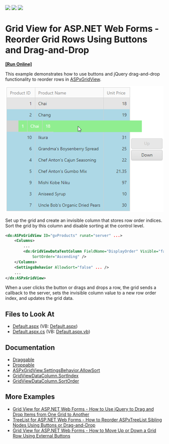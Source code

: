 <!-- default badges list -->
![](https://img.shields.io/endpoint?url=https://codecentral.devexpress.com/api/v1/VersionRange/128542189/14.2.3%2B)
[![](https://img.shields.io/badge/Open_in_DevExpress_Support_Center-FF7200?style=flat-square&logo=DevExpress&logoColor=white)](https://supportcenter.devexpress.com/ticket/details/E4582)
[![](https://img.shields.io/badge/📖_How_to_use_DevExpress_Examples-e9f6fc?style=flat-square)](https://docs.devexpress.com/GeneralInformation/403183)
<!-- default badges end -->
# Grid View for ASP.NET Web Forms - Reorder Grid Rows Using Buttons and Drag-and-Drop

<!-- run online -->
**[[Run Online]](https://codecentral.devexpress.com/128542189/)**
<!-- run online end -->

This example demonstrates how to use buttons and jQuery drag-and-drop functionality to reorder rows in [ASPxGridView](https://docs.devexpress.com/AspNet/DevExpress.Web.ASPxGridView).

![ASPxGridView - ReorderGridRows](images/ReorderGridRows.png)

Set up the grid and create an invisible column that stores row order indices. Sort the grid by this column and disable sorting at the control level.

```xml
<dx:ASPxGridView ID="gvProducts" runat="server" ...>
    <Columns>
        ...
        <dx:GridViewDataTextColumn FieldName="DisplayOrder" Visible="false" SortIndex="0"
            SortOrder="Ascending" />
    </Columns>
    <SettingsBehavior AllowSort="false" ... />
    ...
</dx:ASPxGridView>
```

When a user clicks the button or drags and drops a row, the grid sends a callback to the server, sets the invisible column value to a new row order index, and updates the grid data.

## Files to Look At

* [Default.aspx](./CS/Default.aspx) (VB: [Default.aspx](./VB/Default.aspx))
* [Default.aspx.cs](./CS/Default.aspx.cs) (VB: [Default.aspx.vb](./VB/Default.aspx.vb))

## Documentation

- [Draggable](https://jqueryui.com/draggable/)
- [Droppable](https://jqueryui.com/droppable/)
- [ASPxGridView.SettingsBehavior.AllowSort](https://docs.devexpress.com/AspNet/DevExpress.Web.ASPxGridBehaviorSettings.AllowSort)
- [GridViewDataColumn.SortIndex](https://docs.devexpress.com/AspNet/DevExpress.Web.GridViewDataColumn.SortIndex)
- [GridViewDataColumn.SortOrder](https://docs.devexpress.com/AspNet/DevExpress.Web.GridViewDataColumn.SortOrder)

## More Examples

- [Grid View for ASP.NET Web Forms - How to Use jQuery to Drag and Drop Items from One Grid to Another](https://github.com/DevExpress-Examples/how-to-use-jquery-to-drag-and-drop-items-from-one-aspxgridview-to-another-e1810)
- [TreeList for ASP.NET Web Forms - How to Reorder ASPxTreeList Sibling Nodes Using Buttons or Drag-and-Drop](https://github.com/DevExpress-Examples/how-to-reorder-aspxtreelist-sibling-nodes-using-buttons-or-drag-and-drop-e3850)
- [Grid View for ASP.NET Web Forms - How to Move Up or Down a Grid Row Using External Buttons](https://github.com/DevExpress-Examples/how-to-move-up-or-down-a-line-a-row-of-aspxgridview-by-using-external-buttons-e4299)
